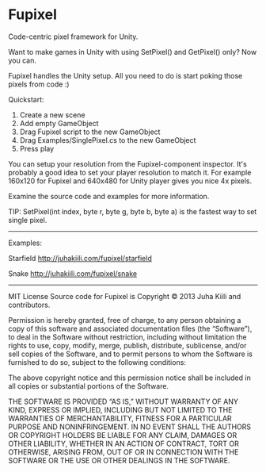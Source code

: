 Fupixel
=======

Code-centric pixel framework for Unity.

Want to make games in Unity with using SetPixel() and GetPixel() only? Now you can.

Fupixel handles the Unity setup. All you need to do is start poking those pixels from code :)

Quickstart:

1. Create a new scene
2. Add empty GameObject
3. Drag Fupixel script to the new GameObject
4. Drag Examples/SinglePixel.cs to the new GameObject
5. Press play

You can setup your resolution from the Fupixel-component inspector. It's probably a good idea to set your player resolution to match it. For example 160x120 for Fupixel and 640x480 for Unity player gives you nice 4x pixels.

Examine the source code and examples for more information.

TIP: SetPixel(int index, byte r, byte g, byte b, byte a) is the fastest way to set single pixel.

---

Examples:

Starfield
http://juhakiili.com/fupixel/starfield

Snake
http://juhakiili.com/fupixel/snake

---

MIT License
Source code for Fupixel is Copyright © 2013 Juha Kiili and contributors.

Permission is hereby granted, free of charge, to any person obtaining a copy of this software and associated documentation files (the “Software”), to deal in the Software without restriction, including without limitation the rights to use, copy, modify, merge, publish, distribute, sublicense, and/or sell copies of the Software, and to permit persons to whom the Software is furnished to do so, subject to the following conditions:

The above copyright notice and this permission notice shall be included in all copies or substantial portions of the Software.

THE SOFTWARE IS PROVIDED “AS IS,” WITHOUT WARRANTY OF ANY KIND, EXPRESS OR IMPLIED, INCLUDING BUT NOT LIMITED TO THE WARRANTIES OF MERCHANTABILITY, FITNESS FOR A PARTICULAR PURPOSE AND NONINFRINGEMENT. IN NO EVENT SHALL THE AUTHORS OR COPYRIGHT HOLDERS BE LIABLE FOR ANY CLAIM, DAMAGES OR OTHER LIABILITY, WHETHER IN AN ACTION OF CONTRACT, TORT OR OTHERWISE, ARISING FROM, OUT OF OR IN CONNECTION WITH THE SOFTWARE OR THE USE OR OTHER DEALINGS IN THE SOFTWARE.

